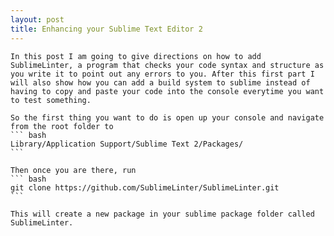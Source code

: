 ```yaml
---
layout: post
title: Enhancing your Sublime Text Editor 2 
---
```


	In this post I am going to give directions on how to add SublimeLinter, a program that checks your code syntax and structure as you write it to point out any errors to you. After this first part I will also show how you can add a build system to sublime instead of having to copy and paste your code into the console everytime you want to test something.

	So the first thing you want to do is open up your console and navigate from the root folder to 
	``` bash
	Library/Application Support/Sublime Text 2/Packages/
	```

	Then once you are there, run
	``` bash
	git clone https://github.com/SublimeLinter/SublimeLinter.git
	```

	This will create a new package in your sublime package folder called SublimeLinter.